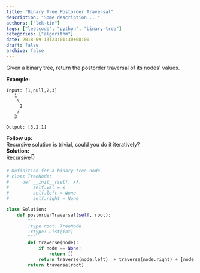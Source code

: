 ```yaml
---
title: "Binary Tree Postorder Traversal"
description: "Some description ..."
authors: ["lek-tin"]
tags: ["leetcode", "python", "binary-tree"]
categories: ["algorithm"]
date: 2018-09-13T23:01:30+08:00
draft: false
archive: false
---
```

Given a binary tree, return the postorder traversal of its nodes' values.

**Example:**
```
Input: [1,null,2,3]
   1
    \
     2
    /
   3

Output: [3,2,1]
```
**Follow up:**  
Recursive solution is trivial, could you do it iteratively?   
**Solution:**   
Recursive👇
```python
# Definition for a binary tree node.
# class TreeNode:
#     def __init__(self, x):
#         self.val = x
#         self.left = None
#         self.right = None

class Solution:
    def postorderTraversal(self, root):
        """
        :type root: TreeNode
        :rtype: List[int]
        """
        def traverse(node):
            if node == None:
                return []
            return traverse(node.left)  + traverse(node.right) + [node.val]
        return traverse(root)
```